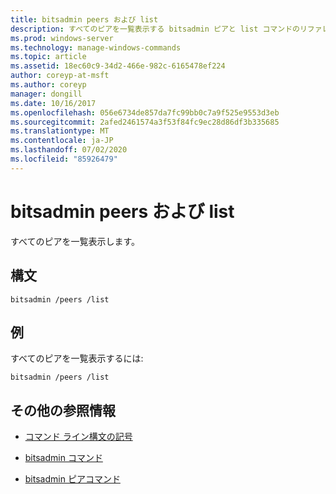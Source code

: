 ```yaml
---
title: bitsadmin peers および list
description: すべてのピアを一覧表示する bitsadmin ピアと list コマンドのリファレンス記事です。
ms.prod: windows-server
ms.technology: manage-windows-commands
ms.topic: article
ms.assetid: 18ec60c9-34d2-466e-982c-6165478ef224
author: coreyp-at-msft
ms.author: coreyp
manager: dongill
ms.date: 10/16/2017
ms.openlocfilehash: 056e6734de857da7fc99bb0c7a9f525e9553d3eb
ms.sourcegitcommit: 2afed2461574a3f53f84fc9ec28d86df3b335685
ms.translationtype: MT
ms.contentlocale: ja-JP
ms.lasthandoff: 07/02/2020
ms.locfileid: "85926479"
---
```

# <a name="bitsadmin-peers-and-list"></a>bitsadmin peers および list

すべてのピアを一覧表示します。

## <a name="syntax"></a>構文

```
bitsadmin /peers /list
```

## <a name="examples"></a>例

すべてのピアを一覧表示するには:

```
bitsadmin /peers /list
```

## <a name="additional-references"></a>その他の参照情報

- [コマンド ライン構文の記号](command-line-syntax-key.md)

- [bitsadmin コマンド](bitsadmin.md)

- [bitsadmin ピアコマンド](bitsadmin-peers.md)

